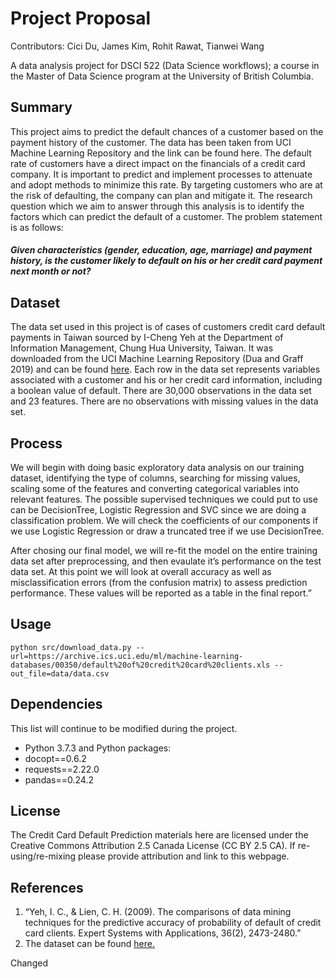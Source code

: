 # Project Proposal

Contributors: Cici Du, James Kim, Rohit Rawat, Tianwei Wang

A data analysis project for DSCI 522 (Data Science workflows); a course in the Master of Data Science program at the University of British Columbia.

## Summary

This project aims to predict the default chances of a customer based on the payment history of the customer. The data has been taken from UCI Machine Learning Repository and the link can be found here. The default rate of customers have a direct impact on the financials of a credit card company. It is important to predict and implement processes to attenuate and adopt methods to minimize this rate. By targeting customers who are at the risk of defaulting, the company can plan and mitigate it. The research question which we aim to answer through this analysis is to identify the factors which can predict the default of a customer. The problem statement is as follows:
##### Given characteristics (gender, education, age, marriage) and payment history, is the customer likely to default on his or her credit card payment next month or not? 

## Dataset

The data set used in this project is of cases of customers credit card default payments in Taiwan sourced by I-Cheng Yeh at the Department of Information Management, Chung Hua University, Taiwan. It was downloaded from the UCI Machine Learning Repository (Dua and Graff 2019) and can be found [here](https://archive.ics.uci.edu/ml/datasets/default+of+credit+card+clients). Each row in the data set represents variables associated with a customer and his or her credit card information, including a boolean value of default. There are 30,000 observations in the data set and 23 features. There are no observations with missing values in the data set.

## Process

We will begin with doing basic exploratory data analysis on our training dataset, identifying the type of columns, searching for missing values, scaling some of the features and converting categorical variables into relevant features. The possible supervised techniques we could put to use can be DecisionTree, Logistic Regression and SVC since we are doing a classification problem. We will check the coefficients of our components if we use Logistic Regression or draw a truncated tree if we use DecisionTree.

After chosing our final model, we will re-fit the model on the entire training data set after preprocessing, and then evaulate it’s performance on the test data set. At this point we will look at overall accuracy as well as misclassification errors (from the confusion matrix) to assess prediction performance. These values will be reported as a table in the final report.”


## Usage
```
python src/download_data.py --url=https://archive.ics.uci.edu/ml/machine-learning-databases/00350/default%20of%20credit%20card%20clients.xls --out_file=data/data.csv
```

## Dependencies
This list will continue to be modified during the project. 
- Python 3.7.3 and Python packages:
- docopt==0.6.2
- requests==2.22.0
- pandas==0.24.2

## License
The Credit Card Default Prediction materials here are licensed under the Creative Commons Attribution 2.5 Canada License (CC BY 2.5 CA). If re-using/re-mixing please provide attribution and link to this webpage.


## References
 
1. “Yeh, I. C., & Lien, C. H. (2009). The comparisons of data mining techniques for the predictive accuracy of probability of default of credit card clients. Expert Systems with Applications, 36(2), 2473-2480.” 
2. The dataset can be found [here.](https://archive.ics.uci.edu/ml/datasets/default+of+credit+card+clients)

Changed
